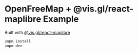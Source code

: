 # OpenFreeMap + @vis.gl/react-maplibre Example

Built with [@vis.gl/react-maplibre](https://visgl.github.io/react-maplibre/)

```sh
pnpm install
pnpm dev
```

